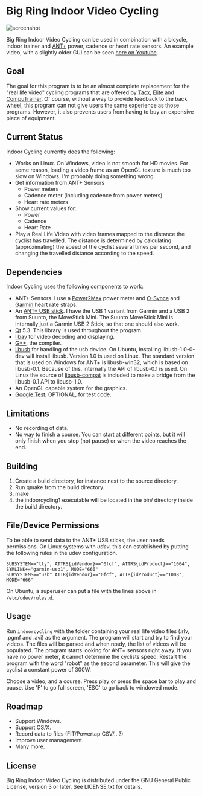 Big Ring Indoor Video Cycling
=============================

![screenshot](https://cloud.githubusercontent.com/assets/420742/6061426/0d0dc792-ad48-11e4-93b7-739a7560a0cf.jpg)

Big Ring Indoor Video Cycling can be used in combination with a bicycle, indoor trainer and [ANT+](http://www.thisisant.com) power, cadence or heart rate sensors.
An example video, with a slightly older GUI can be seen [here on Youtube](https://www.youtube.com/watch?v=bYnc8lVDvuY).

Goal
----

The goal for this program is to be an almost complete replacement for the
"real life video" cycling programs that are offered by
[Tacx](http://www.tacx.com), [Elite](http://www.elite-it.com/) and
[CompuTrainer](http://www.racermateinc.com/computrainer.asp).
Of course, without a way to provide feedback to the back wheel,
this program can not give users the same experience as those programs.
However, it also prevents users from having to buy an expensive piece
of equipment.

Current Status
--------------

Indoor Cycling currently does the following:

* Works on Linux. On Windows, video is not smooth for HD movies. For some reason, loading a video frame as an OpenGL texture is much too slow on Windows. I'm probably doing something wrong.
* Get information from ANT+ Sensors
    - Power meters
    - Cadence meter (including cadence from power meters)
    - Heart rate meters
* Show current values for:
    - Power
    - Cadence
    - Heart Rate
* Play a Real Life Video with video frames mapped to the distance
  the cyclist has travelled. The distance is determined by calculating
  (approximating) the speed of the cyclist several times per second, 
  and changing the travelled distance according to the speed.

Dependencies
------------

Indoor Cycling uses the following components to work:

* ANT+ Sensors. I use a [Power2Max](http://www.power2max.com/) power meter
and [O-Synce](http://www.o-synce.com/en/) and [Garmin](http://www.garmin.com/garmin/cms/site/us) heart rate straps.
* An [ANT+ USB stick](https://buy.garmin.com/shop/shop.do?pID=10997).
I have the USB 1 variant from Garmin and a USB 2 from Suunto, the MoveStick Mini. The Suunto MoveStick Mini is internally just a Garmin USB 2 Stick, so that one should also work. 
* [Qt](http://qt.digia.com) 5.3. This library is used throughout the program.
* [libav](https://libav.org/) for video decoding and displaying.
* [G++](http://gcc.gnu.org), the compiler.
* [libusb](http://www.libusb.org/) for handling of the usb device. On Ubuntu, installing libusb-1.0-0-dev will install libusb. Version 1.0 is used on Linux. The standard version that is used on Windows
for ANT+ is libusb-win32, which is based on libusb-0.1. Because of this, internally the API of libusb-0.1 is used. On Linux the source of [libusb-compat](http://www.libusb.org/wiki/libusb-compat-0.1) is included to make a bridge from the libusb-0.1 API to libusb-1.0.
* An OpenGL capable system for the graphics.
* [Google Test](https://code.google.com/p/googletest/), OPTIONAL, for test code.

Limitations
-----------

* No recording of data.
* No way to finish a course. You can start at different points, but it will only finish when you stop (not pause) or when the video reaches the end.

Building
--------

1. Create a build directory, for instance next to the source directory.
2. Run qmake <source directory> from the build directory.
3. make
4. the indoorcycling1 executable will be located in the bin/ directory inside the build directory.

File/Device Permissions
-----------------------

To be able to send data to the ANT+ USB sticks, the user needs permissions. On Linux systems with *udev*, this can established by putting the following rules in the udev configuration. 

	SUBSYSTEM=="tty", ATTRS{idVendor}=="0fcf", ATTRS{idProduct}=="1004", SYMLINK+="garmin-usb1", MODE="666"
	SUBSYSTEMS=="usb" ATTR{idVendor}=="0fcf", ATTR{idProduct}=="1008", MODE="666"

On Ubuntu, a superuser can put a file with the lines above in `/etc/udev/rules.d`.

Usage
-----

Run `indoorcycling` with the folder containing your real life video files (.rlv, .pgmf and .avi) as the argument. The program will start and try to find your videos. The files will be parsed and when ready, the list of videos will be populated. The program starts looking for ANT+ sensors right away. If you have no power meter, it cannot determine the cyclists speed. Restart the program with the word "robot" as the second parameter. This will give the cyclist a constant power of 300W.

Choose a video, and a course. Press play or press the space bar to play and pause. Use 'F' to go full screen, 'ESC' to go back to windowed mode.

Roadmap
-------

* Support Windows.
* Support OS/X.
* Record data to files (FIT/Powertap CSV/.. ?)
* Improve user management.
* Many more.

License
-------

Big Ring Indoor Video Cycling is distributed under the GNU General Public License, version 3 or later. See LICENSE.txt for details.

